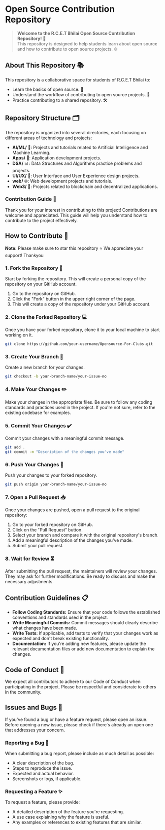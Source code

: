﻿# Open Source Contribution Repository
> **Welcome to the R.C.E.T Bhilai Open Source Contribution Repository!** 🎉  
> This repository is designed to help students learn about open source and how to contribute to open source projects. 🌐

## About This Repository 📚

This repository is a collaborative space for students of R.C.E.T Bhilai to:

- Learn the basics of open source. 📖
- Understand the workflow of contributing to open source projects. 🔄
- Practice contributing to a shared repository. 🛠️

## Repository Structure 🗂️

The repository is organized into several directories, each focusing on different areas of technology and projects:

- **AI/ML/** 🤖: Projects and tutorials related to Artificial Intelligence and Machine Learning.
- **Apps/** 📱: Application development projects.
- **DSA/** 📊: Data Structures and Algorithms practice problems and projects.
- **UI/UX/** 🎨: User Interface and User Experience design projects.
- **web/** 🌐: Web development projects and tutorials.
- **Web3/** 🔗: Projects related to blockchain and decentralized applications.

### Contribution Guide 🌟

Thank you for your interest in contributing to this project! Contributions are welcome and appreciated. This guide will help you understand how to contribute to the project effectively.

## How to Contribute 🤝

**Note:** Please make sure to star this repository ⭐ We appreciate your support! Thankyou

### 1. Fork the Repository 🍴

Start by forking the repository. This will create a personal copy of the repository on your GitHub account.

1. Go to the repository on GitHub.
2. Click the "Fork" button in the upper right corner of the page.
3. This will create a copy of the repository under your GitHub account.

### 2. Clone the Forked Repository 💻

Once you have your forked repository, clone it to your local machine to start working on it.

```bash
git clone https://github.com/your-username/Opensource-For-Clubs.git
```

### 3. Create Your Branch 🌳

Create a new branch for your changes.

```bash
git checkout -b your-branch-name/your-issue-no
```

### 4. Make Your Changes ✏️

Make your changes in the appropriate files. Be sure to follow any coding standards and practices used in the project. If you're not sure, refer to the existing codebase for examples.

### 5. Commit Your Changes ✔️

Commit your changes with a meaningful commit message.

```bash
git add .
git commit -m "Description of the changes you've made"
```

### 6. Push Your Changes 🚀

Push your changes to your forked repository.

```bash
git push origin your-branch-name/your-issue-no
```

### 7. Open a Pull Request 📥

Once your changes are pushed, open a pull request to the original repository:

1. Go to your forked repository on GitHub.
2. Click on the "Pull Request" button.
3. Select your branch and compare it with the original repository's branch.
4. Add a meaningful description of the changes you've made.
5. Submit your pull request.

### 8. Wait for Review ⏳

After submitting the pull request, the maintainers will review your changes. They may ask for further modifications. Be ready to discuss and make the necessary adjustments.

## Contribution Guidelines 📋

- **Follow Coding Standards:** Ensure that your code follows the established conventions and standards used in the project.
- **Write Meaningful Commits:** Commit messages should clearly describe what changes have been made.
- **Write Tests:** If applicable, add tests to verify that your changes work as expected and don't break existing functionality.
- **Documentation:** If you're adding new features, please update the relevant documentation files or add new documentation to explain the changes.

## Code of Conduct 🤝

We expect all contributors to adhere to our Code of Conduct when participating in the project. Please be respectful and considerate to others in the community.

## Issues and Bugs 🐞

If you've found a bug or have a feature request, please open an issue. Before opening a new issue, please check if there's already an open one that addresses your concern.

### Reporting a Bug 🐛

When submitting a bug report, please include as much detail as possible:

- A clear description of the bug.
- Steps to reproduce the issue.
- Expected and actual behavior.
- Screenshots or logs, if applicable.

### Requesting a Feature ✨

To request a feature, please provide:

- A detailed description of the feature you're requesting.
- A use case explaining why the feature is useful.
- Any examples or references to existing features that are similar.
